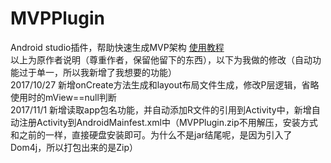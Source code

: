 # MVPPlugin
Android studio插件，帮助快速生成MVP架构
[使用教程](http://yugai.github.io/2017/02/27/AndroidStudio-MVPPlugin/#more)
</br> 以上为原作者说明（尊重作者，保留他留下的东西），以下为我做的修改（自动功能过于单一，所以我新增了我想要的功能）
</br> 2017/10/27 新增onCreate方法生成和layout布局文件生成，修改P层逻辑，省略使用时的mView==null判断
</br> 2017/11/1 新增读取app包名功能，并自动添加R文件的引用到Activity中，新增自动注册Activity到AndroidMainfest.xml中（MVPPlugin.zip不用解压，安装方式和之前的一样，直接硬盘安装即可。为什么不是jar结尾呢，是因为引入了Dom4j，所以打包出来的是Zip）